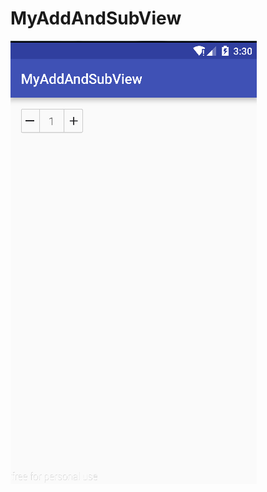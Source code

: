 # MyAddAndSubView
![image](https://github.com/wu-liao-de-ren-sheng/MyAddAndSubView/blob/master/png/view.png)
